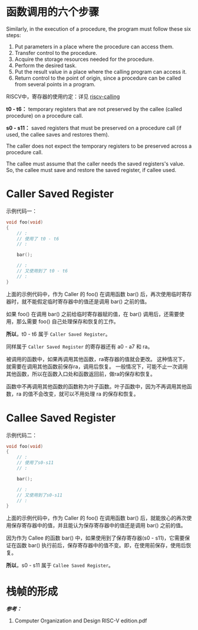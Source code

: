# 函数调用的六个步骤

Similarly, in the execution of a procedure, the program must follow these six steps:
1. Put parameters in a place where the procedure can access them.
2. Transfer control to the procedure.
3. Acquire the storage resources needed for the procedure.
4. Perform the desired task.
5. Put the result value in a place where the calling program can access it.
6. Return control to the point of origin, since a procedure can be called from several points in a program.


RISCV中，寄存器的使用约定：详见 [riscv-calling](01-docs/riscv-calling.pdf)

**t0 - t6：** temporary registers that are not preserved by the callee (called procedure) on a procedure call.

**s0 - s11：** saved registers that must be preserved on a procedure call (if used, the callee saves and restores them).

The caller does not expect the temporary registers to be preserved across a procedure call.

The callee must assume that the caller needs the saved registers's value.  So, the callee must save and restore the saved register, if callee used.

# Caller Saved Register

示例代码一：
```C
void foo(void)
{
	// :
	// 使用了 t0 - t6
	// :

	bar();

	// :
	// 又使用到了 t0 - t6
	// :
}
```

上面的示例代码中，作为 Caller 的 foo() 在调用函数 bar() 后，再次使用临时寄存器时，就不能假定临时寄存器中的值还是调用 bar() 之前的值。

如果 foo() 在调用 bar() 之前给临时寄存器赋的值，在 bar() 调用后，还需要使用，那么需要 foo() 自己处理保存和恢复的工作。

**所以**，t0 - t6 属于 `Caller Saved Register`。

同样属于 `Caller Saved Register` 的寄存器还有 a0 - a7 和 ra。

被调用的函数中，如果再调用其他函数，ra寄存器的值就会更改。
这种情况下，就需要在调用其他函数前保存ra，调用后恢复。
一般情况下，可能不止一次调用其他函数，所以在函数入口处和函数返回前，做ra的保存和恢复。

函数中不再调用其他函数的函数称为叶子函数。叶子函数中，因为不再调用其他函数，ra 的值不会改变，就可以不用处理 ra 的保存和恢复。

# Callee Saved Register

示例代码二：
```C
void foo(void)
{
	// :
	// 使用了s0-s11
	// :

	bar();

	// :
	// 又使用到了s0-s11
	// :
}
```

上面的示例代码中，作为 Caller 的 foo() 在调用函数 bar() 后，就能放心的再次使用保存寄存器中的值，并且能认为保存寄存器中的值还是调用 bar() 之前的值。

因为作为 Callee 的函数 bar() 中，如果使用到了保存寄存器(s0 - s11)，它需要保证在函数 bar() 执行前后，保存寄存器中的值不变。即，在使用前保存，使用后恢复。

**所以**，s0 - s11 属于 `Callee Saved Register`。



# 栈帧的形成






***参考：***
1. Computer Organization and Design RISC-V edition.pdf